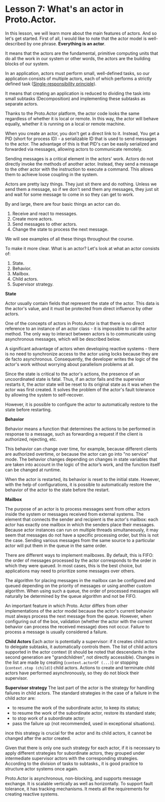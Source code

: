 # Lesson 7: What's an actor in Proto.Actor.

In this lesson, we will learn more about the main features of actors. And so let's get started. First of all, I would like to note that the actor model is well-described by one phrase. **Everything is an actor**.

It means that the actors are the fundamental, primitive computing units that do all the work in our system or other words, the actors are the building blocks of our system.

In an application, actors must perform small, well-defined tasks, so our application consists of multiple actors, each of which performs a strictly defined task ([Single-responsibility principle](https://en.wikipedia.org/wiki/Single-responsibility_principle)). 

It means that creating an application is reduced to dividing the task into small subtasks (Decomposition) and implementing these subtasks as separate actors.

Thanks to the Proto.Actor platform, the actor code looks the same regardless of whether it is local or remote. In this way, the actor will behave equally, whether it is running on a local or remote machine. 

When you create an actor, you don't get a direct link to it. Instead, You get a PID (short for process ID) - a serializable ID that is used to send messages to the actor. The advantage of this is that PID's can be easily serialized and forwarded via messages, allowing actors to communicate remotely.

Sending messages is a critical element in the actors' work. Actors do not directly invoke the methods of another actor. Instead, they send a message to the other actor with the instruction to execute a command. This allows them to achieve loose coupling in the system.

Actors are pretty lazy things. They just sit there and do nothing. Unless we send them a message, so if we don't send them any messages, they just sit and wait for some message to come in so they can get to work.

By and large, there are four basic things an actor can do.

1. Receive and react to messages.
2. Create more actors.
3. Send messages to other actors.
4. Change the state to process the next message.

We will see examples of all these things throughout the course.

To make it more clear. What is an actor? Let's look at what an actor consists of:

1. State.
2. Behavior.
3. Mailbox.
4. Child actors.
5. Supervisor strategy.

**State**

Actor usually contain fields that represent the state of the actor. This data is the actor's value, and it must be protected from direct influence by other actors.

One of the concepts of actors in Proto.Actor is that there is no direct reference to an instance of an actor class - it is impossible to call the actor method. The only way to interact between actors is to communicate using asynchronous messages, which will be described below.

A significant advantage of actors when developing reactive systems - there is no need to synchronize access to the actor using locks because they are de facto asynchronous. Consequently, the developer writes the logic of the actor's work without worrying about parallelism problems at all.

Since the state is critical to the actor's actions, the presence of an uncoordinated state is fatal. Thus, if an actor fails and the supervisor restarts it, the actor state will be reset to its original state as it was when the actor was first created. It solves the problem of the actor's fault tolerance by allowing the system to self-recover.

However, it is possible to configure the actor to automatically restore to the state before restarting.

**Behavior**

Behavior means a function that determines the actions to be performed in response to a message, such as forwarding a request if the client is authorized, rejecting, etc.

This behavior can change over time, for example, because different clients are authorized overtime, or because the actor can go into "no service" mode. The behavior changes depending on changes in state variables that are taken into account in the logic of the actor’s work, and the function itself can be changed at runtime.

When the actor is restarted, its behavior is reset to the initial state. However, with the help of configurations, it is possible to automatically restore the behavior of the actor to the state before the restart.

**Mailbox**

The purpose of an actor is to process messages sent from other actors inside the system or messages received from external systems. The element that connects the sender and recipient is the actor's mailbox: each actor has exactly one mailbox in which the senders place their messages. Because actor instances can run on multiple threads simultaneously, it may seem that messages do not have a specific processing order, but this is not the case. Sending various messages from the same source to a particular actor will put them in the queue in the same order.

There are different ways to implement mailboxes. By default, this is FIFO: the order of messages processed by the actor corresponds to the order in which they were queued. In most cases, this is the best choice, but applications may need to prioritize some messages over others.

The algorithm for placing messages in the mailbox can be configured and queued depending on the priority of messages or using another custom algorithm. When using such a queue, the order of processed messages will naturally be determined by the queue algorithm and not be FIFO.

An important feature in which Proto. Actor differs from other implementations of the actor model because the actor's current behavior must always process the next message from the queue. However, when configuring out of the box, validation (whether the actor with the current behavior can process the received message) does not occur. Failure to process a message is usually considered a failure.

**Child Actors**
Each actor is potentially a supervisor: if it creates child actors to delegate subtasks, it automatically controls them. The list of child actors supported in the actor context (it should be noted that descendants in the second generation are "grandchildren", not directly accessible). Changes in the list are made by creating (`context.actorOf (...)`) or stopping (`context.stop (child)`) child actors. Actions to create and terminate child actors have performed asynchronously, so they do not block their supervisor.

**Supervisor strategy**
The last part of the actor is the strategy for handling failures in child actors. The standard strategies in the case of a failure in the child actor are:

- to resume the work of the subordinate actor, to keep its status;
- to resume the work of the subordinate actor, restore its standard state;
- to stop work of a subordinate actor;
- pass the failure up (not recommended, used in exceptional situations).

ince this strategy is crucial for the actor and its child actors, it cannot be changed after the actor created.

Given that there is only one such strategy for each actor, if it is necessary to apply different strategies for subordinate actors, they grouped under intermediate supervisor actors with the corresponding strategies. According to the division of tasks to subtasks., it is good practice to structure actor systems once again.

Proto.Actor is asynchronous, non-blocking, and supports message exchange. It is scalable vertically as well as horizontally. To support fault tolerance, it has tracking mechanisms. It meets all the requirements for creating reactive systems.